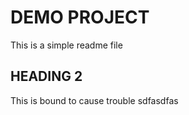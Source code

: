 # DEMO PROJECT

This is a simple readme file

## HEADING 2

This is bound to cause trouble sdfasdfas